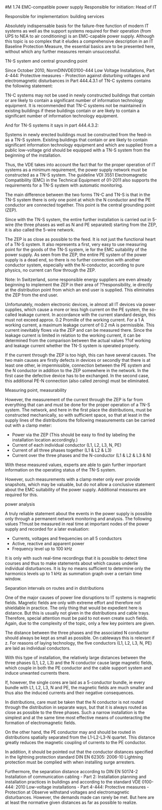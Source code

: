 #M 1.74 EMC-compatible power supply
Responsible for initiation: Head of IT

Responsible for implementation: building services

Absolutely indispensable basis for the failure-free function of modern IT systems as well as the support systems required for their operation (from UPS to NEA to air conditioning) is an EMC-capable power supply. Although this topic is so complex that it eludes a comprehensive description in an IT Baseline Protection Measure, the essential basics are to be presented here, without which any further measures remain unsuccessful.

TN-S system and central grounding point

Since October 2010, NormDINVDE0100-444 Low Voltage Installations, Part 4-444: Protective measures - Protection against disturbing voltages and electromagnetic disturbances in Part 444.4.3.1 of TN-C systems contains the following statement:

TN-C systems may not be used in newly constructed buildings that contain or are likely to contain a significant number of information technology equipment. It is recommended that TN-C systems not be maintained in existing buildings if these buildings contain or are likely to contain a significant number of information technology equipment.

And for TN-S systems it says in part 444.4.3.2:

Systems in newly erected buildings must be constructed from the feed-in as a TN-S system. Existing buildings that contain or are likely to contain significant information technology equipment and which are supplied from a public low-voltage grid should be equipped with a TN-S system from the beginning of the installation.

Thus, the VDE takes into account the fact that for the proper operation of IT systems as a minimum requirement, the power supply network must be constructed as a TN-S system. The guideline VDI 3551 Electromagnetic Compatibility (EMC) in the Technical Equipment of 01-2011 also supports the requirements for a TN-S system with automatic monitoring.

The main difference between the two forms TN-C and TN-S is that in the TN-S system there is only one point at which the N conductor and the PE conductor are connected together. This point is the central grounding point (ZEP).



Since with the TN-S system, the entire further installation is carried out in 5-wire (the three phases as well as N and PE separated) starting from the ZEP, it is also called the 5-wire network.

The ZEP is as close as possible to the feed. It is not just the functional heart of a TN-S system. It also represents a first, very easy to use measuring point for the goods of the TN-S system, ie for the EMC suitability of the power supply. As seen from the ZEP, the entire PE system of the power supply is a dead end, so there is no further connection with another conductor system, especially with the N-conductor, according to pure physics, no current can flow through the ZEP.

Note: In Switzerland, some responsible energy suppliers are even already beginning to implement the ZEP in their area of ??responsibility, ie directly at the distribution point from which an end user is supplied. This eliminates the ZEP from the end user.

Unfortunately, modern electronic devices, ie almost all IT devices via power supplies, which cause a more or less high current on the PE system, the so-called leakage current. In accordance with the current standard design, this must not exceed approx. 0.2 Promille of the working current. For a 1 A working current, a maximum leakage current of 0.2 mA is permissible. This current inevitably flows via the ZEP and can be measured there. Since the leakage current is limited in relation to the working current, it can be determined from the comparison between the actual values ??of working and leakage current whether the TN-S system is operated properly.

If the current through the ZEP is too high, this can have several causes. The two main causes are firstly defects in devices or secondly that there is at least one other, ie impermissible, connection between the PE system and the N conductor in addition to the ZEP somewhere in the network. In the first case the defective device has to be exchanged. In the second case, this additional PE-N connection (also called zeroing) must be eliminated.

Measuring point, measurability

However, the measurement of the current through the ZEP is far from everything that can and must be done for the proper operation of a TN-S system. The network, and here in the first place the distributions, must be constructed mechanically, so with sufficient space, so that at least in the supply lines of the distributions the following measurements can be carried out with a clamp meter:

* Power via the ZEP (This should be easy to find by labeling the installation location accordingly.)
* Current of each individual conductor (L1, L2, L3, N, PE)
* Current of all three phases together (L1 & L2 & L3)
* Current over the three phases and the N-conductor (L1 & L2 & L3 & N)


With these measured values, experts are able to gain further important information on the operating status of the TN-S system.

However, such measurements with a clamp meter only ever provide snapshots, which may be valuable, but do not allow a conclusive statement about the EMC suitability of the power supply. Additional measures are required for this.

power analysis

A truly reliable statement about the events in the power supply is possible only through a permanent network monitoring and analysis. The following values ??must be measured in real time at important nodes of the power supply and recorded for a later evaluation:

* Currents, voltages and frequencies on all 5 conductors
* Active, reactive and apparent power
* Frequency level up to 100 kHz


It is only with such real-time recordings that it is possible to detect time courses and thus to make statements about which causes underlie individual disturbances. It is by no means sufficient to determine only the harmonics levels up to 1 kHz as summation graph over a certain time window.

Separation intervals on routes and in distributions

One of the major causes of power line disruptions to IT systems is magnetic fields. Magnetic fields are only with extreme effort and therefore not shieldable in practice. The only thing that would be expedient here is distance. But this is usually not given in the distributions and cable trays. Therefore, special attention must be paid to not even create such fields. Again, due to the complexity of the topic, only a few key pointers are given.

The distance between the three phases and the associated N conductor should always be kept as small as possible. On cableways this is relevant if z. For reasons of laying technology, the five conductors (L1, L2, L3, N, PE) are laid as individual conductors.



With this type of installation, the relatively large distances between the three phases (L1, L2, L3) and the N conductor cause large magnetic fields, which couple in both the PE conductor and the cable support system and induce unwanted currents there.



If, however, the single cores are laid as a 5-conductor bundle, ie every bundle with L1, L2, L3, N and PE, the magnetic fields are much smaller and thus also the induced currents and their negative consequences.

In distributions, care must be taken that the N conductor is not routed through the distribution in separate ways, but that it is always routed as close as possible to the three phases. Such a narrow installation is the simplest and at the same time most effective means of counteracting the formation of electromagnetic fields.

On the other hand, the PE conductor may and should be routed in distributions spatially separated from the L1-L2-L3-N quartet. This distance greatly reduces the magnetic coupling of currents to the PE conductor.

In addition, it should be pointed out that the conductor distances specified in the lightning protection standard DIN EN 62305: 2006-10 Lightning protection must be complied with when installing surge arresters.

Furthermore, the separation distance according to DIN EN 50174-2 Installation of communication cabling - Part 2: Installation planning and installation practices in buildings and according to the standard VDE 0100-444: 2010 Low-voltage installations - Part 4-444: Protective measures - Protection at Observe withstand voltages and electromagnetic disturbances. However, the demands made can rarely be met. But here are at least the normative given distances as far as possible to realize.




